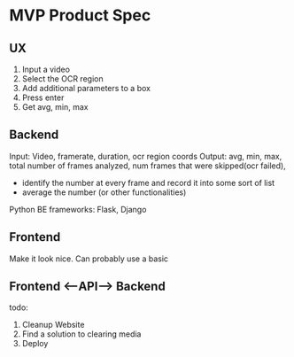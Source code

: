# MVP Product Spec

## UX
1. Input a video
2. Select the OCR region
3. Add additional parameters to a box
4. Press enter
5. Get avg, min, max

## Backend
Input: Video, framerate, duration, ocr region coords
Output: avg, min, max, total number of frames analyzed, num frames that were skipped(ocr failed), 
* identify the number at every frame and record it into some sort of list
* average the number (or other functionalities)

Python BE frameworks: Flask, Django

## Frontend
Make it look nice. Can probably use a basic 


## Frontend <--API--> Backend

todo: 

1. Cleanup Website
2. Find a solution to clearing media
3. Deploy